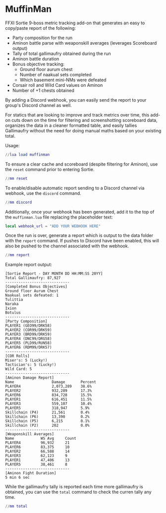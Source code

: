 # MuffinMan

FFXI Sortie 9-boss metric tracking add-on that generates an easy to copy/paste report of the following:

- Party composition for the run
- Aminon battle parse with weaponskill averages (leverages Scoreboard output)
- Tally of total gallimaufry obtained during the run
- Aminon battle duration
- Bonus objective tracking:
    - Ground floor aurum chest 
    - Number of naakual sets completed
    - Which basement mini-NMs were defeated
- Corsair roll and Wild Card values on Aminon
- Number of +1 chests obtained

By adding a Discord webhook, you can easily send the report to your group's Discord channel as well.

For statics that are looking to improve and track metrics over time, this add-on cuts down on the time for filtering and screenshotting scoreboard data, organizes the data in a cleaner formatted table, and easily tallies Gallimaufry without the need for doing manual maths based on your existing total.

Usage:

```lua
//lua load muffinman
```

To ensure a clear cache and scoreboard (despite filtering for Aminon), use the `reset` command prior to entering Sortie.

```lua
//mm reset
```

To enable/disable automatic report sending to a Discord channel via webhook, use the `discord` command. 

```lua
//mm discord
```
Additionally, once your webhook has been generated, add it to the top of the `muffinman.lua` file replacing the placeholder text:

```lua
local webhook_url = "ADD YOUR WEBHOOK HERE"
```

Once the run is over, generate a report which is output to the data folder with the `report` command. If pushes to Discord have been enabled, this will also be pushed to the channel associated with the webhook.

```lua
//mm report
```

Example report output:

```
[Sortie Report - DAY MONTH DD HH:MM:SS 20YY]
Total Gallimaufry: 87,927
-----------------------------
[Completed Bonus Objectives]
Ground floor Aurum Chest
Naakual sets defeated: 1
Tulittia
Naraka
Ixion
Botulus
-----------------------------
[Party Composition]
PLAYER1 (GEO99/DRK58)
PLAYER2 (COR99/DRK59)
PLAYER3 (BRD99/DRK59)
PLAYER4 (DNC99/DRG58)
PLAYER5 (PLD99/RUN58)
PLAYER6 (RDM99/DRK57)
-----------------------------
[COR Rolls]
Miser's: 5 (Lucky!)
Tactician's: 5 (Lucky!)
Wild Card: 5
-----------------------------
[Aminon Damage Report]
Name                 Damage       Percent
PLAYER4              2,073,289    38.6%
PLAYER2              932,289      17.3%
PLAYER6              834,728      15.5%
PLAYER1              616,451      11.5%
PLAYER3              559,107      10.4%
PLAYER5              318,947      5.9%
Skillchain (P4)      21,561       0.4%
Skillchain (P6)      13,390       0.2%
Skillchain (P5)      6,215        0.1%
Skillchain (P2)      202          0.0%
-----------------------------
[Weaponskill Averages]
Name            WS Avg     Count
PLAYER4         96,932     21
PLAYER6         83,375     10
PLAYER2         66,588     14
PLAYER3         62,123     9
PLAYER1         47,406     13
PLAYER5         38,461     8
-----------------------------
[Aminon Fight Duration] 
5 min 6 sec
```


While the gallimaufry tally is reported each time more gallimaufry is obtained, you can use the `total` command to check the curren tally any time.

```lua
//mm total
```
